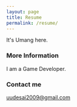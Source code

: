 ```yaml
---
layout: page
title: Resume
permalink: /resume/
---
```


It's Umang here.

### More Information

I am a Game Developer.

### Contact me

[uudesai2009@gmail.com](mailto:uudesai2009@gmail.com)
